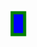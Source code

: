 <!DOCTYPE HTML>
<html>
  <head>
    <meta charset="UTF-8">
          <title>SVG Challenge</title>
  </head>
  
  <body>
  <svg width="200" height="200">
    <rect x="25" y="20" width="20" height="35" stroke="green" fill="blue" stroke-width="5"/>
  </body>
  
  </html>
